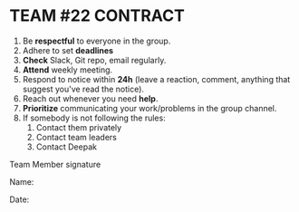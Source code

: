 # TEAM #22 CONTRACT

1. Be **respectful** to everyone in the group.
2. Adhere to set **deadlines**
3. **Check** Slack, Git repo, email regularly.
4. **Attend** weekly meeting.
5. Respond to notice within **24h** (leave a reaction, comment, anything that suggest you've read the notice).
6. Reach out whenever you need **help**.
7. **Prioritize** communicating your work/problems in the group channel.
8. If somebody is not following the rules:
    1. Contact them privately
    2. Contact team leaders
    3. Contact Deepak


Team Member signature

Name: 

Date: 
